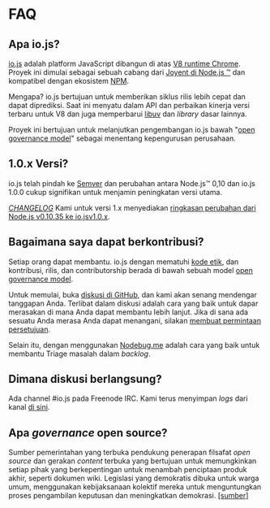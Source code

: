 # FAQ

## Apa io.js?

[io.js](https://github.com/iojs/io.js) adalah platform JavaScript dibangun di atas [V8 runtime Chrome](http://code.google.com/p/v8/). Proyek ini dimulai sebagai sebuah cabang dari [Joyent di Node.js ™](https://nodejs.org/) dan kompatibel dengan ekosistem [NPM](https://www.npmjs.com/).

Mengapa? io.js bertujuan untuk memberikan siklus rilis lebih cepat dan dapat diprediksi. Saat ini menyatu dalam API dan perbaikan kinerja versi terbaru untuk V8 dan juga memperbarui [libuv](https://github.com/libuv/libuv) dan *library* dasar lainnya.

Proyek ini bertujuan untuk melanjutkan pengembangan io.js bawah "[open governance model](https://github.com/iojs/io.js/blob/v1.x/GOVERNANCE.md#readme)" sebagai menentang kepengurusan perusahaan.

## 1.0.x Versi?

io.js telah pindah ke [Semver](http://semver.org/) dan perubahan antara Node.js™ 0,10 dan io.js 1.0.0 cukup signifikan untuk menjamin peningkatan versi utama.

*[CHANGELOG](https://github.com/iojs/io.js/blob/v1.x/CHANGELOG.md)* Kami untuk versi 1.x menyediakan [ringkasan perubahan dari Node.js v0.10.35 ke io.jsv1.0.x](https://github.com/iojs/io.js/blob/v1.x/CHANGELOG.md#summary-of-changes-from-nodejs-v01035-to-iojs-v100).

## Bagaimana saya dapat berkontribusi?

Setiap orang dapat membantu. io.js dengan mematuhi [kode etik](https://github.com/iojs/io.js/blob/v1.x/CONTRIBUTING.md#code-of-conduct), dan kontribusi, rilis, dan contributorship berada di bawah sebuah model [open governance model](https://github.com/iojs/io.js/blob/v1.x/GOVERNANCE.md#readme).

Untuk memulai, buka [diskusi di GitHub](https://github.com/iojs/io.js/issues), dan kami akan senang mendengar tanggapan Anda.
Terlibat dalam diskusi adalah cara yang baik untuk dapar merasakan di mana Anda dapat membantu lebih lanjut. Jika di sana ada sesuatu Anda merasa Anda dapat menangani, silakan [membuat permintaan persetujuan](https://github.com/iojs/io.js/blob/v1.x/CONTRIBUTING.md#code-contributions).

Selain itu, dengan menggunakan [Nodebug.me](http://nodebug.me/) adalah cara yang baik untuk membantu Triage masalah dalam *backlog*.

## Dimana diskusi berlangsung?

Ada channel #io.js pada Freenode IRC. Kami terus menyimpan *logs* dari kanal [di sini](http://logs.libuv.org/io.js/latest).

## Apa *governance* open source?

Sumber pemerintahan yang terbuka pendukung penerapan filsafat *open source* dan gerakan *content* terbuka yang bertujuan untuk memungkinkan setiap pihak yang berkepentingan untuk menambah penciptaan produk akhir, seperti dokumen wiki. Legislasi yang demokratis dibuka untuk warga umum, menggunakan kebijaksanaan kolektif mereka untuk menguntungkan proses pengambilan keputusan dan meningkatkan demokrasi. [[sumber]](https://en.wikipedia.org/wiki/Open-source_governance)
